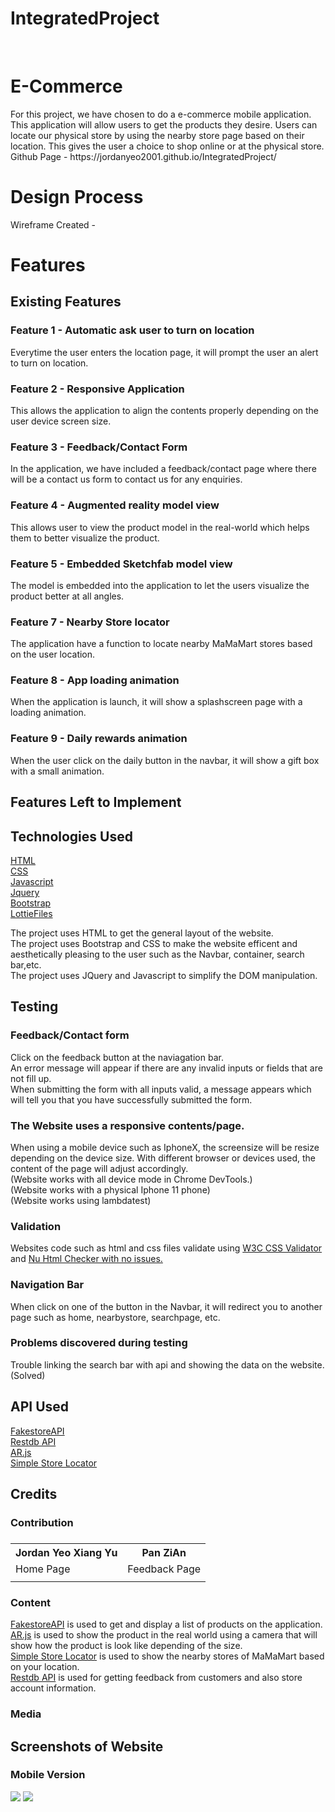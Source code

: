 # IntegratedProject
<br>
<h1>E-Commerce</h1>
For this project, we have chosen to do a e-commerce mobile application. This application will allow users to get the products they desire. Users can locate our physical store by using the nearby store page based on their location. This gives the user a choice to shop online or at the physical store.
<br>
Github Page - https://jordanyeo2001.github.io/IntegratedProject/
<br>
<h1>Design Process</h1> 


Wireframe Created - 


<h1>Features</h1>
<h2>Existing Features</h2>

<h3>Feature 1 - Automatic ask user to turn on location</h3>
Everytime the user enters the location page, it will prompt the user an alert to turn on location.

<h3>Feature 2 - Responsive Application</h3>
This allows the application to align the contents properly depending on the user device screen size.

<h3>Feature 3 - Feedback/Contact Form</h3>
In the application, we have included a feedback/contact page where there will be a contact us form to contact us for any enquiries.

<h3>Feature 4 - Augmented reality model view </h3>
This allows user to view the product model in the real-world which helps them to better visualize the product.

<h3>Feature 5 - Embedded Sketchfab model view </h3>
The model is embedded into the application to let the users visualize the product better at all angles.

<h3>Feature 7 - Nearby Store locator</h3>
The application have a function to locate nearby MaMaMart stores based on the user location.

<h3>Feature 8 - App loading animation</h3>
When the application is launch, it will show a splashscreen page with a loading animation.

<h3>Feature 9 - Daily rewards animation</h3>
When the user click on the daily button in the navbar, it will show a gift box with a small animation.

<h2>Features Left to Implement</h2>



<h2>Technologies Used</h2>
<a href="https://html.com/">HTML</a>
<br>
<a href="https://www.w3.org/Style/CSS/">CSS</a>
<br>
<a href="https://www.javascript.com/">Javascript</a>
<br>
<a href="https://jquery.com/">Jquery</a>
<br>
<a href="https://getbootstrap.com/">Bootstrap</a>
<br>
<a href="https://lottiefiles.com/">LottieFiles</a>
<br>

The project uses HTML to get the general layout of the website.
<br>
The project uses Bootstrap and CSS to make the website efficent and aesthetically pleasing to the user such as the Navbar, container, search bar,etc.
<br>
The project uses JQuery and Javascript to simplify the DOM manipulation.



<h2>Testing</h2>

<h3>Feedback/Contact form</h3>
Click on the feedback button at the naviagation bar.
<br>
An error message will appear if there are any invalid inputs or fields that are not fill up.
<br>
When submitting the form with all inputs valid, a message appears which will tell you that you have successfully submitted the form.

<h3>The Website uses a responsive contents/page.</h3>
When using a mobile device such as IphoneX, the screensize will be resize depending on the device size.
With different browser or devices used, the content of the page will adjust accordingly.
<br>
(Website works with all device mode in Chrome DevTools.)
<br>
(Website works with a physical Iphone 11 phone)
<br>
(Website works using lambdatest)

<h3>Validation</h3>
Websites code such as html and css files validate using <a href="https://jigsaw.w3.org/css-validator/#validate_by_input">W3C CSS Validator</a> and <a href="https://validator.w3.org/nu/">Nu Html Checker with no issues.</a>
<br>
<h3>Navigation Bar</h3>
When click on one of the button in the Navbar, it will redirect you to another page such as home, nearbystore, searchpage, etc.
<br>

<h3>Problems discovered during testing</h3>    
Trouble linking the search bar with api and showing the data on the website.(Solved)

<h2>API Used</h2>
<a href="https://fakestoreapi.com/">FakestoreAPI</a>
<br>
<a href="https://restdb.io/">Restdb API</a>
<br>
<a href="https://ar-js-org.github.io/AR.js-Docs/">AR.js</a>
<br>
<a href="https://developers.google.com/codelabs/maps-platform/google-maps-simple-store-locator#0">Simple Store Locator</a>

<h2>Credits</h2>
<h3>Contribution<h3>
<table>
  <tr>
    <th>Jordan Yeo Xiang Yu</th>
    <th>Pan ZiAn</th>
  </tr>
  <tr>
    <td>Home Page</td>
    <td>Feedback Page</td>
  </tr>
  <tr>
    <td></td>
    <td></td>
  </tr>
</table>

<h3>Content</h3>
<a href="https://fakestoreapi.com/">FakestoreAPI</a> is used to get and display a list of products on the application.
<br>
<a href="https://ar-js-org.github.io/AR.js-Docs/">AR.js</a> is used to show the product in the real world using a camera that will show how the product is look like depending of the size.
<br>
<a href="https://developers.google.com/codelabs/maps-platform/google-maps-simple-store-locator#0">Simple Store Locator</a> is used to show the nearby stores of MaMaMart based on your location.
<br>
<a href="https://restdb.io/">Restdb API</a> is used for getting feedback from customers and also store account information.
<h3>Media</h3>


<h2>Screenshots of Website</h2>


<h3>Mobile Version</h3>
<img src="#">
<img src="#">
